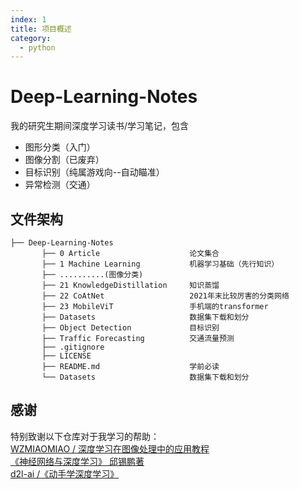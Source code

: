 ```yaml
---
index: 1
title: 项目概述
category:
  - python
---
```

# Deep-Learning-Notes
我的研究生期间深度学习读书/学习笔记，包含
* 图形分类（入门）
* 图像分割（已废弃）
* 目标识别（纯属游戏向--自动瞄准）
* 异常检测（交通）

## 文件架构
```
├── Deep-Learning-Notes
       ├── 0 Article                    论文集合
       ├── 1 Machine Learning           机器学习基础（先行知识）
       ├── ..........(图像分类)
       ├── 21 KnowledgeDistillation     知识蒸馏
       ├── 22 CoAtNet                   2021年末比较厉害的分类网络
       ├── 23 MobileViT                 手机端的transformer
       ├── Datasets                     数据集下载和划分
       ├── Object Detection             目标识别
       ├── Traffic Forecasting          交通流量预测
       ├── .gitignore       
       ├── LICENSE      
       ├── README.md                    学前必读
       └── Datasets                     数据集下载和划分
```

## 感谢
特别致谢以下仓库对于我学习的帮助：  
[ WZMIAOMIAO /
深度学习在图像处理中的应用教程](https://github.com/WZMIAOMIAO/deep-learning-for-image-processing)  
[《神经网络与深度学习》 邱锡鹏著](https://github.com/nndl/nndl.github.io)  
[ d2l-ai /《动手学深度学习》](https://github.com/d2l-ai/d2l-zh)
